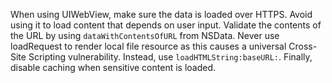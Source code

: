 
When using UIWebView, make sure the data is loaded over HTTPS. Avoid
using it to load content that depends on user input. Validate the
contents of the URL by using `dataWithContentsOfURL` from NSData. Never
use loadRequest to render local file resource as this causes a universal
Cross-Site Scripting vulnerability. Instead, use `loadHTMLString:baseURL:`.
Finally, disable caching when sensitive content is loaded.
